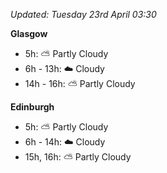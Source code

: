 *Updated: Tuesday 23rd April 03:30*

**Glasgow**

* 5h: :partly_sunny: Partly Cloudy
* 6h - 13h: :cloud: Cloudy
* 14h - 16h: :partly_sunny: Partly Cloudy

**Edinburgh**

* 5h: :partly_sunny: Partly Cloudy
* 6h - 14h: :cloud: Cloudy
* 15h, 16h: :partly_sunny: Partly Cloudy
